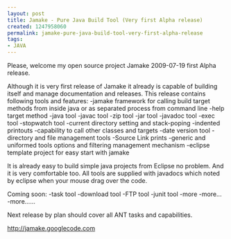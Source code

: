 ```yaml
---
layout: post
title: Jamake - Pure Java Build Tool (Very first Alpha release)
created: 1247958060
permalink: jamake-pure-java-build-tool-very-first-alpha-release
tags:
- JAVA
---
```

Please, welcome my open source project Jamake 2009-07-19 first Alpha release.

Although it is very first release of Jamake it already is capable of building itself and manage documentation and releases. This release contains following tools and features: 
-jamake framework for calling build target methods from inside java or as separated process from command line 
-help target method 
-java tool 
-javac tool 
-zip tool 
-jar tool 
-javadoc tool 
-exec tool 
-stopwatch tool 
-current directory setting and stack-poping 
-indented printouts 
-capability to call other classes and targets 
-date version tool 
-directory and file management tools 
-Source Link prints 
-generic and uniformed tools options and filtering management mechanism 
-eclipse template project for easy start with jamake

It is already easy to build simple java projects from Eclipse no problem. And it is very comfortable too. All tools are supplied with javadocs which noted by eclipse when your mouse drag over the code.

Coming soon: 
-task tool 
-download tool 
-FTP tool 
-junit tool 
-more 
-more... 
-more......

Next release by plan should cover all ANT tasks and capabilities. 

http://jamake.googlecode.com
